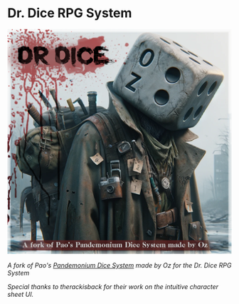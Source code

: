 # Dr. Dice RPG System

![poster](poster.png "poster")

*A fork of Pao's [Pandemonium Dice System](https://github.com/ZioPao/PandemoniumDiceSystem) made by Oz for the Dr. Dice RPG System*

*Special thanks to therackisback for their work on the intuitive character sheet UI.*